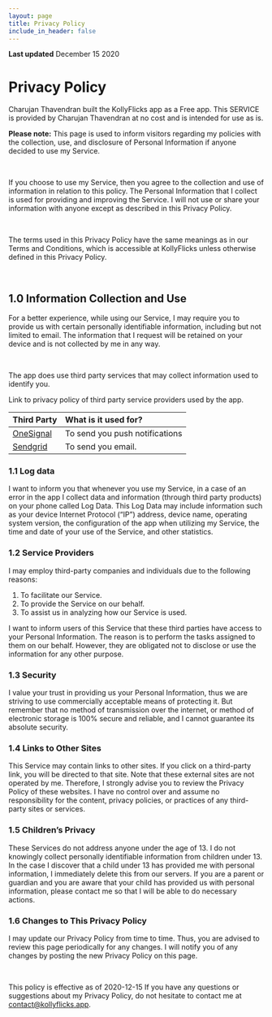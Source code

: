 ```yaml
---
layout: page
title: Privacy Policy
include_in_header: false
---
```


**Last updated**
December 15 2020

# Privacy Policy

Charujan Thavendran built the KollyFlicks app as a Free app. This SERVICE is provided by Charujan Thavendran at no cost and is intended for use as is.

**Please note:**
This page is used to inform visitors regarding my policies with the collection, use, and disclosure of Personal Information if anyone decided to use my Service.

<br>

If you choose to use my Service, then you agree to the collection and use of information in relation to this policy. The Personal Information that I collect is used for providing and improving the Service. I will not use or share your information with anyone except as described in this Privacy Policy.

<br>

The terms used in this Privacy Policy have the same meanings as in our Terms and Conditions, which is accessible at KollyFlicks unless otherwise defined in this Privacy Policy.

<br>

## 1.0 Information Collection and Use

For a better experience, while using our Service, I may require you to provide us with certain personally identifiable information, including but not limited to email. The information that I request will be retained on your device and is not collected by me in any way.

<br>

The app does use third party services that may collect information used to identify you.

Link to privacy policy of third party service providers used by the app.

| Third Party                                                        | What is it used for?           |
| :----------------------------------------------------------------- | :----------------------------- |
| [OneSignal](https://onesignal.com/privacy_policy)                  | To send you push notifications |
| [Sendgrid](https://www.twilio.com/legal/privacy#sendgrid-services) | To send you email.             |

### 1.1 Log data

I want to inform you that whenever you use my Service, in a case of an error in the app I collect data and information (through third party products) on your phone called Log Data. This Log Data may include information such as your device Internet Protocol
(“IP”) address, device name, operating system version, the configuration of the app when utilizing my Service, the time and date of your use of the Service, and other statistics.

### 1.2 Service Providers

I may employ third-party companies and individuals due to the following reasons:

1. To facilitate our Service.
2. To provide the Service on our behalf.
3. To assist us in analyzing how our Service is used.

I want to inform users of this Service that these third parties have access to your Personal Information. The reason is to perform the tasks assigned to them on our behalf. However, they are obligated not to disclose or use the information for any other purpose.

### 1.3 Security

I value your trust in providing us your Personal Information, thus we are striving to use commercially acceptable means of protecting it. But remember that no method of transmission over the internet, or method of electronic storage is 100% secure and reliable, and I cannot guarantee its absolute security.

### 1.4 Links to Other Sites

This Service may contain links to other sites. If you click on a third-party link, you will be directed to that site. Note that these external sites are not operated by me. Therefore, I strongly advise you to review the Privacy Policy of these websites. I have no control over and assume no responsibility for the content, privacy policies, or practices of any third-party sites or services.

### 1.5 Children’s Privacy

These Services do not address anyone under the age of 13. I do not knowingly collect personally
identifiable information from children under 13. In the case I discover that a child under 13 has provided me with personal information, I immediately delete this from our servers. If you are a parent or guardian and you are aware that your child has provided us with personal information, please contact me so that I will be able to do necessary actions.

### 1.6 Changes to This Privacy Policy

I may update our Privacy Policy from time to time. Thus, you are advised to review this page periodically for any changes. I will notify you of any changes by posting the new Privacy Policy on this page.

<br>

This policy is effective as of 2020-12-15
If you have any questions or suggestions about my Privacy Policy, do not hesitate to contact me at contact@kollyflicks.app.
